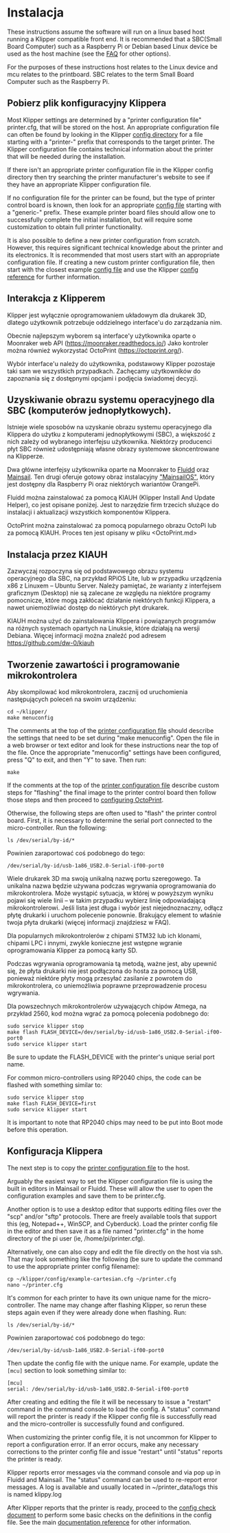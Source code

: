 # Instalacja

These instructions assume the software will run on a linux based host running a Klipper compatible front end. It is recommended that a SBC(Small Board Computer) such as a Raspberry Pi or Debian based Linux device be used as the host machine (see the [FAQ](FAQ.md#can-i-run-klipper-on-something-other-than-a-raspberry-pi-3) for other options).

For the purposes of these instructions host relates to the Linux device and mcu relates to the printboard. SBC relates to the term Small Board Computer such as the Raspberry Pi.

## Pobierz plik konfiguracyjny Klippera

Most Klipper settings are determined by a "printer configuration file" printer.cfg, that will be stored on the host. An appropriate configuration file can often be found by looking in the Klipper [config directory](../config/) for a file starting with a "printer-" prefix that corresponds to the target printer. The Klipper configuration file contains technical information about the printer that will be needed during the installation.

If there isn't an appropriate printer configuration file in the Klipper config directory then try searching the printer manufacturer's website to see if they have an appropriate Klipper configuration file.

If no configuration file for the printer can be found, but the type of printer control board is known, then look for an appropriate [config file](../config/) starting with a "generic-" prefix. These example printer board files should allow one to successfully complete the initial installation, but will require some customization to obtain full printer functionality.

It is also possible to define a new printer configuration from scratch. However, this requires significant technical knowledge about the printer and its electronics. It is recommended that most users start with an appropriate configuration file. If creating a new custom printer configuration file, then start with the closest example [config file](../config/) and use the Klipper [config reference](Config_Reference.md) for further information.

## Interakcja z Klipperem

Klipper jest wyłącznie oprogramowaniem układowym dla drukarek 3D, dlatego użytkownik potrzebuje oddzielnego interface'u do zarządzania nim.

Obecnie najlepszym wyborem są interface'y użytkownika oparte o Moonraker web API (https://moonraker.readthedocs.io/) Jako kontroler można również wykorzystać OctoPrint (https://octoprint.org/).

Wybór interface'u należy do użytkownika, podstawowy Klipper pozostaje taki sam we wszystkich przypadkach. Zachęcamy użytkowników do zapoznania się z dostępnymi opcjami i podjęcia świadomej decyzji.

## Uzyskiwanie obrazu systemu operacyjnego dla SBC (komputerów jednopłytkowych).

Istnieje wiele sposobów na uzyskanie obrazu systemu operacyjnego dla Klippera do użytku z komputerami jednopłytkowymi (SBC), a większość z nich zależy od wybranego interfejsu użytkownika. Niektórzy producenci płyt SBC również udostępniają własne obrazy systemowe skoncentrowane na Klipperze.

Dwa główne interfejsy użytkownika oparte na Moonraker to [Fluidd](https://docs.fluidd.xyz/) oraz [Mainsail](https://docs.mainsail.xyz/). Ten drugi oferuje gotowy obraz instalacyjny ["MainsailOS"](http://docs.mainsailOS.xyz), który jest dostępny dla Raspberry Pi oraz niektórych wariantów OrangePi.

Fluidd można zainstalować za pomocą KIAUH (Klipper Install And Update Helper), co jest opisane poniżej. Jest to narzędzie firm trzecich służące do instalacji i aktualizacji wszystkich komponentów Klippera.

OctoPrint można zainstalować za pomocą popularnego obrazu OctoPi lub za pomocą KIAUH. Proces ten jest opisany w pliku <OctoPrint.md>

## Instalacja przez KIAUH

Zazwyczaj rozpoczyna się od podstawowego obrazu systemu operacyjnego dla SBC, na przykład RPiOS Lite, lub w przypadku urządzenia x86 z Linuxem – Ubuntu Server. Należy pamiętać, że warianty z interfejsem graficznym (Desktop) nie są zalecane ze względu na niektóre programy pomocnicze, które mogą zakłócać działanie niektórych funkcji Klippera, a nawet uniemożliwiać dostęp do niektórych płyt drukarek.

KIAUH można użyć do zainstalowania Klippera i powiązanych programów na różnych systemach opartych na Linuksie, które działają na wersji Debiana. Więcej informacji można znaleźć pod adresem https://github.com/dw-0/kiauh

## Tworzenie zawartości i programowanie mikrokontrolera

Aby skompilować kod mikrokontrolera, zacznij od uruchomienia następujących poleceń na swoim urządzeniu:

```
cd ~/klipper/
make menuconfig
```

The comments at the top of the [printer configuration file](#obtain-a-klipper-configuration-file) should describe the settings that need to be set during "make menuconfig". Open the file in a web browser or text editor and look for these instructions near the top of the file. Once the appropriate "menuconfig" settings have been configured, press "Q" to exit, and then "Y" to save. Then run:

```
make
```

If the comments at the top of the [printer configuration file](#obtain-a-klipper-configuration-file) describe custom steps for "flashing" the final image to the printer control board then follow those steps and then proceed to [configuring OctoPrint](#configuring-octoprint-to-use-klipper).

Otherwise, the following steps are often used to "flash" the printer control board. First, it is necessary to determine the serial port connected to the micro-controller. Run the following:

```
ls /dev/serial/by-id/*
```

Powinien zaraportować coś podobnego do tego:

```
/dev/serial/by-id/usb-1a86_USB2.0-Serial-if00-port0
```

Wiele drukarek 3D ma swoją unikalną nazwę portu szeregowego. Ta unikalna nazwa będzie używana podczas wgrywania oprogramowania do mikrokontrolera. Może wystąpić sytuacja, w której w powyższym wyniku pojawi się wiele linii – w takim przypadku wybierz linię odpowiadającą mikrokontrolerowi. Jeśli lista jest długa i wybór jest niejednoznaczny, odłącz płytę drukarki i uruchom polecenie ponownie. Brakujący element to właśnie twoja płyta drukarki (więcej informacji znajdziesz w FAQ).

Dla popularnych mikrokontrolerów z chipami STM32 lub ich klonami, chipami LPC i innymi, zwykle konieczne jest wstępne wgranie oprogramowania Klipper za pomocą karty SD.

Podczas wgrywania oprogramowania tą metodą, ważne jest, aby upewnić się, że płyta drukarki nie jest podłączona do hosta za pomocą USB, ponieważ niektóre płyty mogą przesyłać zasilanie z powrotem do mikrokontrolera, co uniemożliwia poprawne przeprowadzenie procesu wgrywania.

Dla powszechnych mikrokontrolerów używających chipów Atmega, na przykład 2560, kod można wgrać za pomocą polecenia podobnego do:

```
sudo service klipper stop
make flash FLASH_DEVICE=/dev/serial/by-id/usb-1a86_USB2.0-Serial-if00-port0
sudo service klipper start
```

Be sure to update the FLASH_DEVICE with the printer's unique serial port name.

For common micro-controllers using RP2040 chips, the code can be flashed with something similar to:

```
sudo service klipper stop
make flash FLASH_DEVICE=first
sudo service klipper start
```

It is important to note that RP2040 chips may need to be put into Boot mode before this operation.

## Konfiguracja Klippera

The next step is to copy the [printer configuration file](#obtain-a-klipper-configuration-file) to the host.

Arguably the easiest way to set the Klipper configuration file is using the built in editors in Mainsail or Fluidd. These will allow the user to open the configuration examples and save them to be printer.cfg.

Another option is to use a desktop editor that supports editing files over the "scp" and/or "sftp" protocols. There are freely available tools that support this (eg, Notepad++, WinSCP, and Cyberduck). Load the printer config file in the editor and then save it as a file named "printer.cfg" in the home directory of the pi user (ie, /home/pi/printer.cfg).

Alternatively, one can also copy and edit the file directly on the host via ssh. That may look something like the following (be sure to update the command to use the appropriate printer config filename):

```
cp ~/klipper/config/example-cartesian.cfg ~/printer.cfg
nano ~/printer.cfg
```

It's common for each printer to have its own unique name for the micro-controller. The name may change after flashing Klipper, so rerun these steps again even if they were already done when flashing. Run:

```
ls /dev/serial/by-id/*
```

Powinien zaraportować coś podobnego do tego:

```
/dev/serial/by-id/usb-1a86_USB2.0-Serial-if00-port0
```

Then update the config file with the unique name. For example, update the `[mcu]` section to look something similar to:

```
[mcu]
serial: /dev/serial/by-id/usb-1a86_USB2.0-Serial-if00-port0
```

After creating and editing the file it will be necessary to issue a "restart" command in the command console to load the config. A "status" command will report the printer is ready if the Klipper config file is successfully read and the micro-controller is successfully found and configured.

When customizing the printer config file, it is not uncommon for Klipper to report a configuration error. If an error occurs, make any necessary corrections to the printer config file and issue "restart" until "status" reports the printer is ready.

Klipper reports error messages via the command console and via pop up in Fluidd and Mainsail. The "status" command can be used to re-report error messages. A log is available and usually located in ~/printer_data/logs this is named klippy.log

After Klipper reports that the printer is ready, proceed to the [config check document](Config_checks.md) to perform some basic checks on the definitions in the config file. See the main [documentation reference](Overview.md) for other information.

